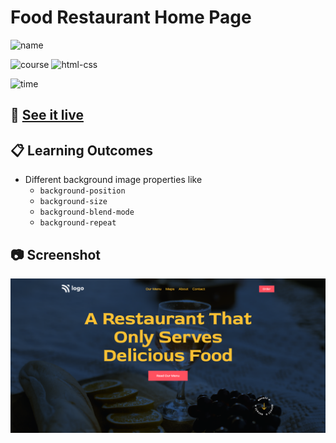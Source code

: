 # Food Restaurant Home Page

![name](https://img.shields.io/badge/Khurram-Iqbal-blue)

![course](https://img.shields.io/badge/-full--stack--js--bootcamp-red)
![html-css](https://img.shields.io/badge/HTML%20%2F%20CSS-Project--2-green)

![time](https://img.shields.io/badge/time--to--complete-4.5--hrs--approx.-yellowgreen)

## :link: [See it live]()


## :clipboard: Learning Outcomes 

- Different background image properties like
    - `background-position`
    - `background-size`
    - `background-blend-mode`
    - `background-repeat`

## :camera: Screenshot

![screenshot](./screenshot.png)